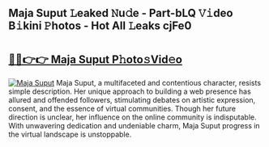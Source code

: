 ## Maja Suput 𝙻eaked 𝙽u𝚍e - Part-bLQ 𝚅𝚒deo B𝚒kini 𝙿hotos - Hot All 𝙻eaks cjFe0

# <h2><a href="http://ld4ztc.urlbe.top/?page=Maja+Suput">🔗🔗👉👉 Maja Suput P𝚑oto𝚜Vid𝚎o</a></h2>

[![Maja Suput](https://i.imgur.com/eBuTRDB.gif)](http://ld4ztc.urlbe.top/?page=Maja+Suput)
Maja Suput, a multifaceted and contentious character, resists simple description. Her unique approach to building a web presence has allured and offended followers, stimulating debates on artistic expression, consent, and the essence of virtual communities. Though her future direction is unclear, her influence on the online community is indisputable. With unwavering dedication and undeniable charm, Maja Suput progress in the virtual landscape is unstoppable.
